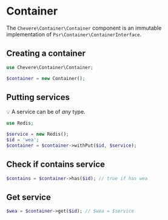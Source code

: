 # Container

The `Chevere\Container\Container` component is an immutable implementation of `Psr\Container\ContainerInterface`.

## Creating a container

```php
use Chevere\Container\Container;

$container = new Container();
```

## Putting services

💡 A service can be of *any* type.

```php
use Redis;

$service = new Redis();
$id = 'wea';
$container = $container->withPut($id, $service);
```

## Check if contains service

```php
$contains = $container->has($id); // true if has wea
```

## Get service

```php
$wea = $container->get($id); // $wea = $service
```

